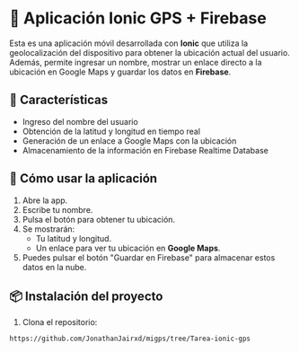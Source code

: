 # 📍 Aplicación Ionic GPS + Firebase

Esta es una aplicación móvil desarrollada con **Ionic** que utiliza la geolocalización del dispositivo para obtener la ubicación actual del usuario. Además, permite ingresar un nombre, mostrar un enlace directo a la ubicación en Google Maps y guardar los datos en **Firebase**.

## 🚀 Características

- Ingreso del nombre del usuario
- Obtención de la latitud y longitud en tiempo real
- Generación de un enlace a Google Maps con la ubicación
- Almacenamiento de la información en Firebase Realtime Database

  

## 🧪 Cómo usar la aplicación

1. Abre la app.
2. Escribe tu nombre.
3. Pulsa el botón para obtener tu ubicación.
4. Se mostrarán:
   - Tu latitud y longitud.
   - Un enlace para ver tu ubicación en **Google Maps**.
5. Puedes pulsar el botón "Guardar en Firebase" para almacenar estos datos en la nube.

## 📦 Instalación del proyecto

1. Clona el repositorio:

```bash
https://github.com/JonathanJairxd/migps/tree/Tarea-ionic-gps
